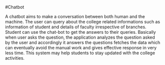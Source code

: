 #Chatbot

A chatbot aims to make a conversation between both human and the machine. The user can query about the college related informations such as information of student and
details of faculty irrespective of branches. Student can use the chat-bot to get the answers to their queries. Basically when user asks the question, the application analyzes the question asked by the user and accordingly it answers the questions fetches the data which can eventually avoid the manual work and gives effective response
in very less time. This system may help students to stay updated with the college activities.
